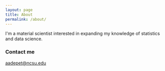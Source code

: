 ```yaml
---
layout: page
title: About
permalink: /about/
---
```


I'm a material scientist interested in expanding my knowledge of statistics and data science.

### Contact me

[aadepet@ncsu.edu](mailto:aadepet@ncsu.edu)
